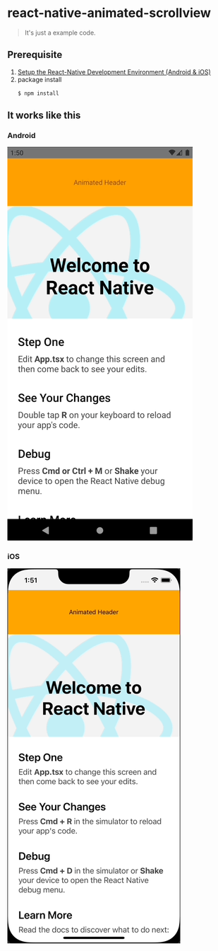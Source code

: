# react-native-animated-scrollview

> It's just a example code.

## Prerequisite
1. [Setup the React-Native Development Environment (Android & iOS)](https://reactnative.dev/docs/environment-setup)
2. package install
    ```bash
    $ npm install
    ```

## It works like this
### Android
![Android](https://github.com/ChanHyuk-Im/react-native-animated-scrollview/blob/main/gif_android.gif?raw=true)
### iOS
![iOS](https://github.com/ChanHyuk-Im/react-native-animated-scrollview/blob/main/gif_ios.gif?raw=true)
